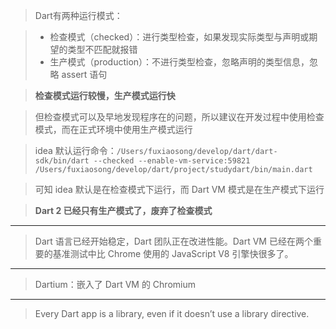 > Dart有两种运行模式：

> * 检查模式（checked）：进行类型检查，如果发现实际类型与声明或期望的类型不匹配就报错
> * 生产模式（production）：不进行类型检查，忽略声明的类型信息，忽略 assert 语句

> **检查模式运行较慢，生产模式运行快**

> 但检查模式可以及早地发现程序在的问题，所以建议在开发过程中使用检查模式，而在正式环境中使用生产模式运行

> idea 默认运行命令：`/Users/fuxiaosong/develop/dart/dart-sdk/bin/dart --checked --enable-vm-service:59821 /Users/fuxiaosong/develop/dart/project/studydart/bin/main.dart`

>可知 idea 默认是在检查模式下运行，而 Dart VM 模式是在生产模式下运行

> **Dart 2 已经只有生产模式了，废弃了检查模式**

---

> Dart 语言已经开始稳定，Dart 团队正在改进性能。Dart VM 已经在两个重要的基准测试中比 Chrome 使用的 JavaScript V8 引擎快很多了。

---

> Dartium：嵌入了 Dart VM 的 Chromium

---

> Every Dart app is a library, even if it doesn’t use a library directive.